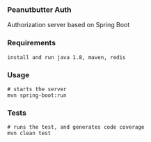 ### Peanutbutter Auth
Authorization server based on Spring Boot

### Requirements
```
install and run java 1.8, maven, redis
```
### Usage
```
# starts the server
mvn spring-boot:run
```

### Tests
```
# runs the test, and generates code coverage
mvn clean test
```
